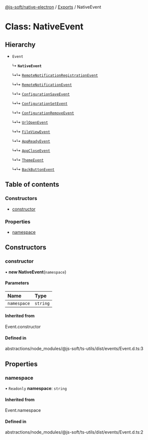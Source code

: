 [@js-soft/native-electron](../README.md) / [Exports](../modules.md) / NativeEvent

# Class: NativeEvent

## Hierarchy

-   `Event`

    ↳ **`NativeEvent`**

    ↳↳ [`RemoteNotificationRegistrationEvent`](RemoteNotificationRegistrationEvent.md)

    ↳↳ [`RemoteNotificationEvent`](RemoteNotificationEvent.md)

    ↳↳ [`ConfigurationSaveEvent`](ConfigurationSaveEvent.md)

    ↳↳ [`ConfigurationSetEvent`](ConfigurationSetEvent.md)

    ↳↳ [`ConfigurationRemoveEvent`](ConfigurationRemoveEvent.md)

    ↳↳ [`UrlOpenEvent`](UrlOpenEvent.md)

    ↳↳ [`FileViewEvent`](FileViewEvent.md)

    ↳↳ [`AppReadyEvent`](AppReadyEvent.md)

    ↳↳ [`AppCloseEvent`](AppCloseEvent.md)

    ↳↳ [`ThemeEvent`](ThemeEvent.md)

    ↳↳ [`BackButtonEvent`](BackButtonEvent.md)

## Table of contents

### Constructors

-   [constructor](NativeEvent.md#constructor)

### Properties

-   [namespace](NativeEvent.md#namespace)

## Constructors

### constructor

• **new NativeEvent**(`namespace`)

#### Parameters

| Name        | Type     |
| :---------- | :------- |
| `namespace` | `string` |

#### Inherited from

Event.constructor

#### Defined in

abstractions/node_modules/@js-soft/ts-utils/dist/events/Event.d.ts:3

## Properties

### namespace

• `Readonly` **namespace**: `string`

#### Inherited from

Event.namespace

#### Defined in

abstractions/node_modules/@js-soft/ts-utils/dist/events/Event.d.ts:2
